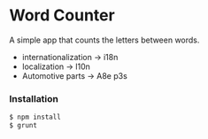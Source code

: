 # Word Counter

A simple app that counts the letters between words.

  - internationalization -> i18n
  - localization -> l10n
  - Automotive parts -> A8e p3s

### Installation
```sh
$ npm install
$ grunt
```
